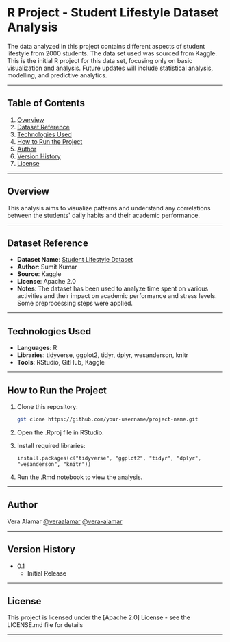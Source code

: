 # R Project - Student Lifestyle Dataset Analysis

The data analyzed in this project contains different aspects of student lifestyle from 2000 students. The data set used was sourced from Kaggle. This is the initial R project for this data set, focusing only on basic visualization and analysis. Future updates will include statistical analysis, modelling, and predictive analytics.

---

## Table of Contents
1. [Overview](#overview)
2. [Dataset Reference](#dataset)
3. [Technologies Used](#technologies-used)
4. [How to Run the Project](#how-to-run-the-project)
5. [Author](#author)
6. [Version History](#version-history) 
7. [License](#license)

---

## Overview

This analysis aims to visualize patterns and understand any correlations between the students' daily habits and their academic performance.

---

## Dataset Reference

- **Dataset Name**: [Student Lifestyle Dataset](https://www.kaggle.com/datasets/steve1215rogg/student-lifestyle-dataset)  
- **Author**: Sumit Kumar  
- **Source**: Kaggle  
- **License**: Apache 2.0 
- **Notes**: The dataset has been used to analyze time spent on various activities and their impact on academic performance and stress levels. Some preprocessing steps were applied.

---

## Technologies Used

- **Languages**: R  
- **Libraries**: tidyverse, ggplot2, tidyr, dplyr, wesanderson, knitr  
- **Tools**: RStudio, GitHub, Kaggle 

---

## How to Run the Project

1. Clone this repository:
   ```bash
   git clone https://github.com/your-username/project-name.git
   ```

2. Open the .Rproj file in RStudio.

4. Install required libraries:
   ```{r}
   install.packages(c("tidyverse", "ggplot2", "tidyr", "dplyr", "wesanderson", "knitr"))
   
5. Run the .Rmd notebook to view the analysis.


---

## Author

Vera Alamar
[@veraalamar](https://www.linkedin.com/in/veraalamar/)
[@vera-alamar](https://github.com/vera-alamar)

---

## Version History

* 0.1
    * Initial Release

---

## License

This project is licensed under the [Apache 2.0] License - see the LICENSE.md file for details

---
